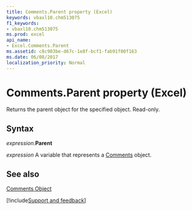 ```yaml
---
title: Comments.Parent property (Excel)
keywords: vbaxl10.chm513075
f1_keywords:
- vbaxl10.chm513075
ms.prod: excel
api_name:
- Excel.Comments.Parent
ms.assetid: c8c903be-d67c-1e8f-bcf1-fab91f00f163
ms.date: 06/08/2017
localization_priority: Normal
---
```



# Comments.Parent property (Excel)

Returns the parent object for the specified object. Read-only.


## Syntax

_expression_.**Parent**

_expression_ A variable that represents a [Comments](Excel.Comments.md) object.


## See also


[Comments Object](Excel.Comments.md)

[!include[Support and feedback](~/includes/feedback-boilerplate.md)]